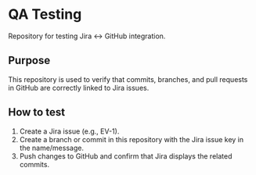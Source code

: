 # QA Testing
Repository for testing Jira ↔ GitHub integration.

## Purpose
This repository is used to verify that commits, branches, and pull requests in GitHub are correctly linked to Jira issues.

## How to test
1. Create a Jira issue (e.g., EV-1).
2. Create a branch or commit in this repository with the Jira issue key in the name/message.
3. Push changes to GitHub and confirm that Jira displays the related commits.
